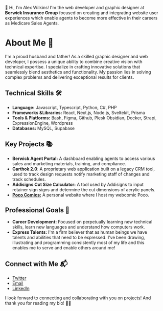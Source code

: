 👋 Hi, I'm Alex Wilkins! I'm the web developer and graphic designer at **Berwick Insurance Group**  focused on creating and integrating website user experiences which enable agents to become more effective in their careers as Medicare Sales Agents.

# About Me 🌟
I'm a proud husband and father! As a skilled graphic designer and web developer, I possess a unique ability to combine creative vision with technical expertise. I specialize in crafting innovative solutions that seamlessly blend aesthetics and functionality. My passion lies in solving complex problems and delivering exceptional results for clients.

## Technical Skills 🛠️
- **Language:** Javascript, Typescript, Python, C#, PHP
- **Frameworks &Libraries:** React, Next.js, Node.js, Sveltekit, Prisma
- **Tools & Platforms:** Bash, Figma, Github, Plesk Obsidian, Docker, Strapi, ExpressionEngine, Wordpress
- **Databases:** MySQL, Supabase

## Key Projects 📚 
- **Berwick Agent Portal:** A dashboard enabling agents to access various sales and marketing materials, training, and compliance.
- **Garthok 2.0**: A proprietary web application built on a legacy CRM tool, used to track design requests notify marketing staff of changes and track schedules.
- **Addisigns Cut Size Calculator:** A tool used by Addisigns to input retainer sign signs and determine the cut dimensions of acrylic panels. 
- **[Poco Comics:](https://pococomics.com/)** A personal website where I host my webcomic Poco. 

## Professional Goals 🚀
- **Career Development:** Focused on perpetually learning new technical skills, learn new languages and understand how computers work.
- **Express Talents:** I'm a firm believer that as human beings we have talents and abilities that need to be expressed. I've been drawing, illustrating and programming consistently most of my life and this enables me to serve and enable others around me!

## Connect with Me 📬
- [Twitter](https://x.com/alexdubullew)
- [Email](mailto:alexwilkinscreative@gmail.com)
- [LinkedIn](https://www.linkedin.com/in/alexander-wilkins-77008790/)

I look forward to connecting and collaborating with you on projects! And thank you for reading my bio! 👍🏻
